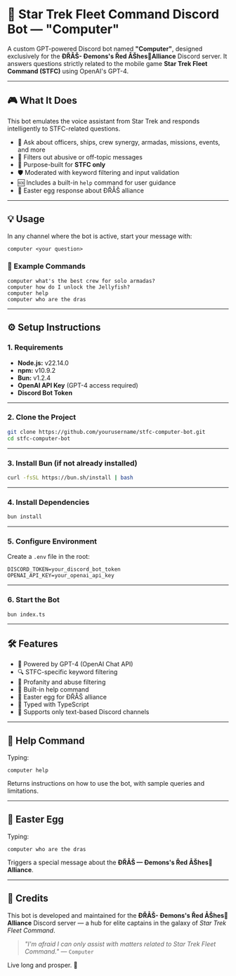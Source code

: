 # 🖖 Star Trek Fleet Command Discord Bot — "Computer"

A custom GPT-powered Discord bot named **"Computer"**, designed exclusively for the **ÐŘÅŠ- Ðemons's Řed ÅŠhes🍁Alliance** Discord server. It answers questions strictly related to the mobile game **Star Trek Fleet Command (STFC)** using OpenAI's GPT-4.

---

## 🎮 What It Does

This bot emulates the voice assistant from Star Trek and responds intelligently to STFC-related questions.

- 💬 Ask about officers, ships, crew synergy, armadas, missions, events, and more
- 🔐 Filters out abusive or off-topic messages
- 🎯 Purpose-built for **STFC only**
- 🛡️ Moderated with keyword filtering and input validation
- 🆘 Includes a built-in `help` command for user guidance
- 🥚 Easter egg response about ÐŘÅŠ alliance

---

## 💡 Usage

In any channel where the bot is active, start your message with:

```
computer <your question>
```

### 📘 Example Commands

```
computer what's the best crew for solo armadas?
computer how do I unlock the Jellyfish?
computer help
computer who are the dras
```

---

## ⚙️ Setup Instructions

### 1. Requirements

- **Node.js:** v22.14.0
- **npm:** v10.9.2
- **Bun:** v1.2.4
- **OpenAI API Key** (GPT-4 access required)
- **Discord Bot Token**

---

### 2. Clone the Project

```bash
git clone https://github.com/yourusername/stfc-computer-bot.git
cd stfc-computer-bot
```

---

### 3. Install Bun (if not already installed)

```bash
curl -fsSL https://bun.sh/install | bash
```

---

### 4. Install Dependencies

```bash
bun install
```

---

### 5. Configure Environment

Create a `.env` file in the root:

```env
DISCORD_TOKEN=your_discord_bot_token
OPENAI_API_KEY=your_openai_api_key
```

---

### 6. Start the Bot

```bash
bun index.ts
```

---

## 🛠 Features

- 🧠 Powered by GPT-4 (OpenAI Chat API)
- 🔍 STFC-specific keyword filtering
- 🚫 Profanity and abuse filtering
- 📘 Built-in help command
- 🥚 Easter egg for ÐŘÅŠ alliance
- 🧪 Typed with TypeScript
- 🧵 Supports only text-based Discord channels

---

## 🤖 Help Command

Typing:

```
computer help
```

Returns instructions on how to use the bot, with sample queries and limitations.

---

## 🥚 Easter Egg

Typing:

```
computer who are the dras
```

Triggers a special message about the **ÐŘÅŠ — Ðemons's Řed ÅŠhes🍁Alliance**.

---

## 🤝 Credits

This bot is developed and maintained for the **ÐŘÅŠ- Ðemons's Řed ÅŠhes🍁Alliance** Discord server — a hub for elite captains in the galaxy of *Star Trek Fleet Command*.

> *"I'm afraid I can only assist with matters related to Star Trek Fleet Command."* — `Computer`

Live long and prosper. 🖖